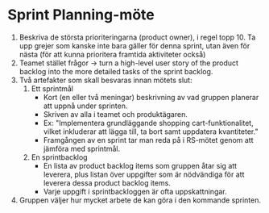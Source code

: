 # Sprint Planning-möte

1. Beskriva de största prioriteringarna (product owner), i regel topp 10. Ta upp grejer som kanske inte bara gäller för denna sprint, utan även för nästa (för att kunna prioritera framtida aktiviteter också)
2. Teamet stället frågor -> turn a high-level user story of the product backlog into the more detailed tasks of the sprint backlog.
3. Två artefakter som skall besvaras innan mötets slut:
	1. Ett sprintmål
		* Kort (en eller två meningar) beskrivning av vad gruppen planerar att uppnå under sprinten. 
		* Skriven av alla i teamet och produktägaren.
		* Ex: "Implementera grundläggande shopping cart-funktionalitet, vilket inkluderar att lägga till, ta bort samt uppdatera kvantiteter."
		* Framgången av en sprint tar man reda på i RS-mötet genom att jämföra med sprintmål.
	2. En sprintbacklog
		* En lista av product backlog items som gruppen åtar sig att leverera, plus listan över uppgifter som är nödvändiga för att leverera dessa product backlog items. 
		* Varje uppgift i sprintbackloggen är ofta uppskattningar.
4. Gruppen väljer hur mycket arbete de kan göra i den kommande sprinten. 

